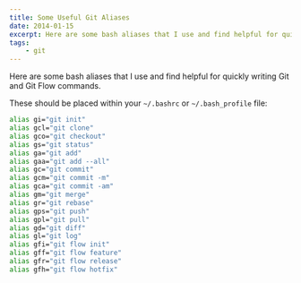 ```yaml
---
title: Some Useful Git Aliases
date: 2014-01-15
excerpt: Here are some bash aliases that I use and find helpful for quickly writing Git and Git Flow commands.
tags:
    - git
---
```


Here are some bash aliases that I use and find helpful for quickly writing Git
and Git Flow commands.

These should be placed within your `~/.bashrc` or `~/.bash_profile` file:

```bash
alias gi="git init"
alias gcl="git clone"
alias gco="git checkout"
alias gs="git status"
alias ga="git add"
alias gaa="git add --all"
alias gc="git commit"
alias gcm="git commit -m"
alias gca="git commit -am"
alias gm="git merge"
alias gr="git rebase"
alias gps="git push"
alias gpl="git pull"
alias gd="git diff"
alias gl="git log"
alias gfi="git flow init"
alias gff="git flow feature"
alias gfr="git flow release"
alias gfh="git flow hotfix"
```
